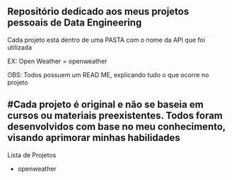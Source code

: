 Repositório dedicado aos meus projetos pessoais de Data Engineering
----------------------

Cada projeto está dentro de uma PASTA com o nome da API que foi utilizada

EX: Open Weather = openweather

OBS: Todos possuem um READ ME, explicando tudo o que ocorre no projeto

#Cada projeto é original e não se baseia em cursos ou materiais preexistentes. Todos foram desenvolvidos com base no meu conhecimento, visando aprimorar minhas habilidades
-----------------------

Lista de Projetos

- openweather


